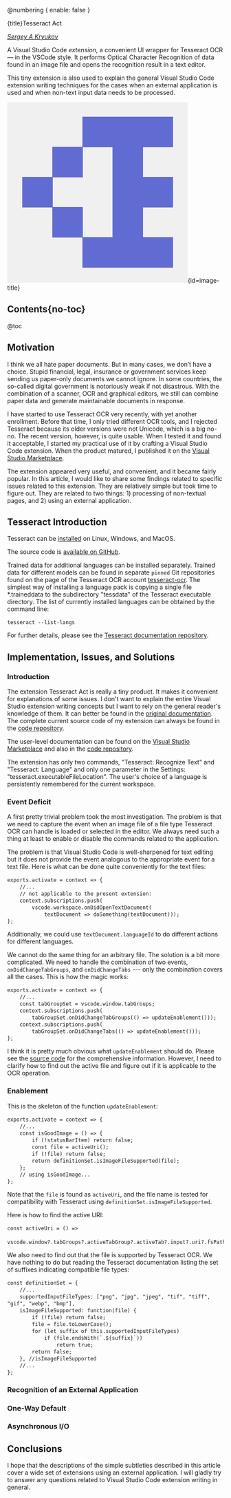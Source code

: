﻿@numbering {
    enable: false
}

{title}Tesseract Act

[*Sergey A Kryukov*](https://www.SAKryukov.org)

A Visual Studio Code *extension*, a convenient UI wrapper for Tesseract OCR — in the VSCode style.
It performs Optical Character Recognition of data found in an image file and opens the recognition result in a text editor.

This tiny extension is also used to explain the general Visual Studio Code extension writing techniques for the cases when an external application is used and when non-text input data needs to be processed.

<!-- copy to CodeProject from here ------------------------------------------->

![Tesseract Act Logo](logo.png){id=image-title}

## Contents{no-toc}


@toc

## Motivation

I think we all hate paper documents. But in many cases, we don’t have a choice. Stupid financial, legal, insurance or government services keep sending us paper-only documents we cannot ignore. In some countries, the so-called digital government is notoriously weak if not disastrous. With the combination of a scanner, OCR and graphical editors, we still can combine paper data and generate maintainable documents in response.

I have started to use Tesseract OCR very recently, with yet another enrollment. Before that time, I only tried different OCR tools, and I rejected Tesseract because its older versions were not Unicode, which is a big no-no. The recent version, however, is quite usable. When I tested it and found it acceptable, I started my practical use of it by crafting a Visual Studio Code extension. When the product matured, I published it on the [Visual Studio Marketplace](https://marketplace.visualstudio.com/items?itemName=sakryukov.tesseract-act).

The extension appeared very useful, and convenient, and it became fairly popular. In this article, I would like to share some findings related to specific issues related to this extension. They are relatively simple but took time to figure out. They are related to two things: 1) processing of non-textual pages, and 2) using an external application.

## Tesseract Introduction

Tesseract can be [installed](https://github.com/tesseract-ocr/tesseract?tab=readme-ov-file#installing-tesseract) on Linux, Windows, and MacOS.

The source code is [available on GitHub](https://github.com/tesseract-ocr/tesseract).

Trained data for additional languages can be installed separately. Trained data for different models can be found in separate `pinned` Git repositories found on the page of the Tesseract OCR account [tesseract-ocr](https://github.com/tesseract-ocr). The simplest way of installing a language pack is copying a single file *.traineddata to the subdirectory "tessdata" of the Tesseract executable directory. The list of currently installed languages can be obtained by the command line:

~~~
tesseract --list-langs
~~~

For further details, please see the [Tesseract documentation repository](https://github.com/tesseract-ocr/tessdoc).

## Implementation, Issues, and Solutions

### Introduction

The extension Tesseract Act is really a tiny product. It makes it convenient for explanations of some issues. I don't want to explain the entire Visual Studio extension writing concepts but I want to rely on the general reader's knowledge of them. It can better be found in the [original documentation](https://code.visualstudio.com/api). The complete current source code of my extension can always be found in the [code repository](https://github.com/SAKryukov/vscode-tesseract-act).

The user-level documentation can be found on the [Visual Studio Marketplace](https://marketplace.visualstudio.com/items?itemName=sakryukov.tesseract-act) and also in the [code repository](https://github.com/SAKryukov/vscode-tesseract-act).

The extension has only two commands, "Tesseract: Recognize Text" and "Tesseract: Language" and only one parameter in the Settings: "tesseract.executableFileLocation". The user's choice of a language is persistently remembered for the current workspace.

### Event Deficit

A first pretty trivial problem took the most investigation. The problem is that we need to capture the event when an image file of a file type Tesseract OCR can handle is loaded or selected in the editor. We always need such a thing at least to enable or disable the commands related to the application.

The problem is that Visual Studio Code is well-sharpened for text editing but it does not provide the event analogous to the appropriate event for a text file. Here is what can be done quite conveniently for the text files:

~~~{lang=JavaScript}
exports.activate = context => {
    //...
    // not applicable to the present extension:
    context.subscriptions.push(
        vscode.workspace.onDidOpenTextDocument(
            textDocument => doSomething(textDocument)));
};
~~~

Additionally, we could use `textDocument.languageId` to do different actions for different languages.

We cannot do the same thing for an arbitrary file. The solution is a bit more complicated. We need to handle the combination of two events, `onDidChangeTabGroups`, and `onDidChangeTabs` --- only the combination covers all the cases. This is how the magic works:

~~~{lang=JavaScript}
exports.activate = context => {
    //...
    const tabGroupSet = vscode.window.tabGroups;
    context.subscriptions.push(
        tabGroupSet.onDidChangeTabGroups(() => updateEnablement()));
    context.subscriptions.push(
        tabGroupSet.onDidChangeTabs(() => updateEnablement()));
};
~~~

I think it is pretty much obvious what `updateEnablement` should do. Please see the [source code](https://github.com/SAKryukov/vscode-tesseract-act) for the comprehensive information. However, I need to clarify how to find out the active file and figure out if it is applicable to the OCR operation.

### Enablement

This is the skeleton of the function `updateEnablement`:

~~~{lang=JavaScript}
exports.activate = context => {
    //...
    const isGoodImage = () => {
        if (!statusBarItem) return false;
        const file = activeUri();
        if (!file) return false;
        return definitionSet.isImageFileSupported(file);
    };
    // using isGoodImage...
};
~~~

Note that the `file` is found as `activeUri`, and the file name is tested for compatibility with Tesseract using `definitionSet.isImageFileSupported`.

Here is how to find the active URI:

~~~{lang=JavaScript}
const activeUri = () =>
    vscode.window?.tabGroups?.activeTabGroup?.activeTab?.input?.uri?.fsPath;
~~~

We also need to find out that the file is supported by Tesseract OCR. We have nothing to do but reading the Tesseract documentation listing the set of suffixes indicating compatible file types:

~~~{lang=JavaScript}
const definitionSet = {
    //...
    supportedInputFileTypes: ["png", "jpg", "jpeg", "tif", "tiff", "gif", "webp", "bmp"],
    isImageFileSupported: function(file) {
        if (!file) return false;
        file = file.toLowerCase();
        for (let suffix of this.supportedInputFileTypes)
            if (file.endsWith(`.${suffix}`))
                return true;
        return false;
    }, //isImageFileSupported
    //...
};
~~~

### Recognition of an External Application

### One-Way Default

### Asynchronous I/O

## Conclusions

I hope that the descriptions of the simple subtleties described in this article cover a wide set of extensions using an external application. I will gladly try to answer any questions related to Visual Studio Code extension writing in general.
